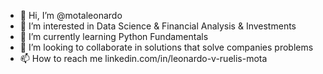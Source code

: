 - 👋 Hi, I’m @motaleonardo
- 👀 I’m interested in Data Science & Financial Analysis & Investments
- 🌱 I’m currently learning Python Fundamentals
- 💞️ I’m looking to collaborate in solutions that solve companies problems
- 📫 How to reach me linkedin.com/in/leonardo-v-ruelis-mota

<!---
motaleonardo/motaleonardo is a ✨ special ✨ repository because its `README.md` (this file) appears on your GitHub profile.
You can click the Preview link to take a look at your changes.
--->
